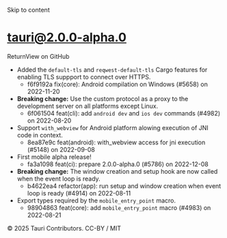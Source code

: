 Skip to content
# tauri@2.0.0-alpha.0
ReturnView on GitHub
  * Added the `default-tls` and `reqwest-default-tls` Cargo features for enabling TLS suppport to connect over HTTPS. 
    * f6f9192a fix(core): Android compilation on Windows (#5658) on 2022-11-20
  * **Breaking change:** Use the custom protocol as a proxy to the development server on all platforms except Linux. 
    * 6f061504 feat(cli): add `android dev` and `ios dev` commands (#4982) on 2022-08-20
  * Support `with_webview` for Android platform alowing execution of JNI code in context. 
    * 8ea87e9c feat(android): with_webview access for jni execution (#5148) on 2022-09-08
  * First mobile alpha release! 
    * fa3a1098 feat(ci): prepare 2.0.0-alpha.0 (#5786) on 2022-12-08
  * **Breaking change:** The window creation and setup hook are now called when the event loop is ready. 
    * b4622ea4 refactor(app): run setup and window creation when event loop is ready (#4914) on 2022-08-11
  * Export types required by the `mobile_entry_point` macro. 
    * 98904863 feat(core): add `mobile_entry_point` macro (#4983) on 2022-08-21


© 2025 Tauri Contributors. CC-BY / MIT
